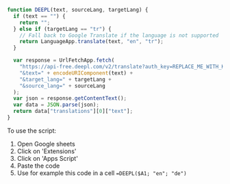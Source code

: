 ```javascript
function DEEPL(text, sourceLang, targetLang) {
  if (text == "") {
    return "";
  } else if (targetLang == "tr") {
    // Fall back to Google Translate if the language is not supported
    return LanguageApp.translate(text, "en", "tr");
  }

  var response = UrlFetchApp.fetch(
    "https://api-free.deepl.com/v2/translate?auth_key=REPLACE_ME_WITH_KEY" +
    "&text=" + encodeURIComponent(text) +
    "&target_lang=" + targetLang +
    "&source_lang=" + sourceLang
  );
  var json = response.getContentText();
  var data = JSON.parse(json);
  return data["translations"][0]["text"];
}
```

To use the script:
1.  Open Google sheets
2.  Click on 'Extensions'
3.  Click on 'Apps Script'
4.  Paste the code
5.  Use for example this code in a cell `=DEEPL($A1; "en"; "de")`
